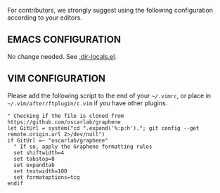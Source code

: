 For contributors, we strongly suggest using the following configuration
according to your editors.

## EMACS CONFIGURATION

No change needed. See [.dir-locals.el](.dir-locals.el).

## VIM CONFIGURATION

Please add the following script to the end of your `~/.vimrc`,
or place in `~/.vim/after/ftplugin/c.vim` if you have other plugins.

```
" Checking if the file is cloned from https://github.com/oscarlab/graphene
let GitUrl = system("cd ".expand('%:p:h')."; git config --get remote.origin.url 2>/dev/null")
if GitUrl =~ "oscarlab/graphene"
  " If so, apply the Graphene formatting rules
  set shiftwidth=4
  set tabstop=8
  set expandtab
  set textwidth=100
  set formatoptions=tcq
endif
```
